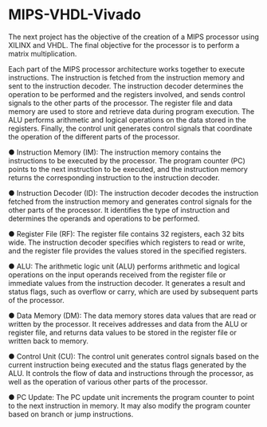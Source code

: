 # MIPS-VHDL-Vivado
<a name="br1"></a>The next project has the objective of the creation of a MIPS processor using XILINX and
VHDL. The final objective for the processor is to perform a matrix multiplication.

Each part of the MIPS processor architecture works together to execute instructions. The
instruction is fetched from the instruction memory and sent to the instruction decoder. The
instruction decoder determines the operation to be performed and the registers involved, and
sends control signals to the other parts of the processor. The register file and data memory
are used to store and retrieve data during program execution. The ALU performs arithmetic
and logical operations on the data stored in the registers. Finally, the control unit generates
control signals that coordinate the operation of the different parts of the processor.

● Instruction Memory (IM): The instruction memory contains the instructions to be executed by the processor. The program counter (PC) points to the next instruction to be executed, and the instruction memory returns the corresponding instruction to the instruction decoder.

● Instruction Decoder (ID): The instruction decoder decodes the instruction fetched from the instruction memory and generates control signals for the other parts of the processor. It identifies the type of instruction and determines the operands and operations to be performed.

● Register File (RF): The register file contains 32 registers, each 32 bits wide. The instruction decoder specifies which registers to read or write, and the register file provides the values stored in the specified registers.

● ALU: The arithmetic logic unit (ALU) performs arithmetic and logical operations on the input operands received from the register file or immediate values from the instruction decoder. It generates a result and status flags, such as overflow or carry, which are used by subsequent parts of the processor.

● Data Memory (DM): The data memory stores data values that are read or written by the processor. It receives addresses and data from the ALU or register file, and returns data values to be stored in the register file or written back to memory.

● Control Unit (CU): The control unit generates control signals based on the current instruction being executed and the status flags generated by the ALU. It controls the flow of data and instructions through the processor, as well as the operation of various other parts of the processor.

● PC Update: The PC update unit increments the program counter to point to the next instruction in memory. It may also modify the program counter based on branch or jump instructions.
